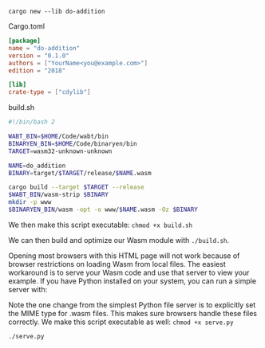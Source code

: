 `cargo new --lib do-addition`

Cargo.toml
```toml
[package]
name = "do-addition"
version = "0.1.0"
authors = ["YourName<you@example.com>"]
edition = "2018"

[lib]
crate-type = ["cdylib"]
```

build.sh
```bash
#!/bin/bash 2

WABT_BIN=$HOME/Code/wabt/bin
BINARYEN_BIN=$HOME/Code/binaryen/bin
TARGET=wasm32-unknown-unknown

NAME=do_addition
BINARY=target/$TARGET/release/$NAME.wasm

cargo build --target $TARGET --release
$WABT_BIN/wasm-strip $BINARY
mkdir -p www
$BINARYEN_BIN/wasm -opt -o www/$NAME.wasm -Oz $BINARY
```

We then make this script executable:
`chmod +x build.sh`

We can then build and optimize our Wasm module with `./build.sh`.

Opening most browsers with this HTML page will not work because of browser restrictions on loading Wasm from local files.
The easiest workaround is to serve your Wasm code and use that server to view your example. 
If you have Python installed on your system, you can run a simple server with:

Note the one change from the simplest Python file server is to explicitly set the MIME type for .wasm files. This makes sure browsers handle these files correctly.
We make this script executable as well:
`chmod +x serve.py`

`./serve.py`

